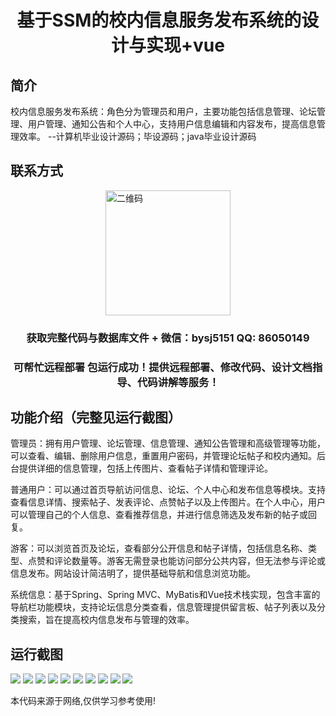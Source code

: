 <p><h1 align="center">基于SSM的校内信息服务发布系统的设计与实现+vue</h1></p>

## 简介
校内信息服务发布系统：角色分为管理员和用户，主要功能包括信息管理、论坛管理、用户管理、通知公告和个人中心，支持用户信息编辑和内容发布，提高信息管理效率。    --计算机毕业设计源码；毕设源码；java毕业设计源码


## 联系方式
<img src="https://bs-1329754181.cos.ap-shanghai.myqcloud.com/wx.jpg" alt="二维码" style="display: block; margin: 0 auto;" width="200px">
<p><h3 align="center">获取完整代码与数据库文件 + 微信：bysj5151 QQ: 86050149</h3></p>
<p><h3 align="center">可帮忙远程部署 包运行成功！提供远程部署、修改代码、设计文档指导、代码讲解等服务！</h3></p>

## 功能介绍（完整见运行截图）
管理员：拥有用户管理、论坛管理、信息管理、通知公告管理和高级管理等功能，可以查看、编辑、删除用户信息，重置用户密码，并管理论坛帖子和校内通知。后台提供详细的信息管理，包括上传图片、查看帖子详情和管理评论。

普通用户：可以通过首页导航访问信息、论坛、个人中心和发布信息等模块。支持查看信息详情、搜索帖子、发表评论、点赞帖子以及上传图片。在个人中心，用户可以管理自己的个人信息、查看推荐信息，并进行信息筛选及发布新的帖子或回复。

游客：可以浏览首页及论坛，查看部分公开信息和帖子详情，包括信息名称、类型、点赞和评论数量等。游客无需登录也能访问部分公共内容，但无法参与评论或信息发布。网站设计简洁明了，提供基础导航和信息浏览功能。

系统信息：基于Spring、Spring MVC、MyBatis和Vue技术栈实现，包含丰富的导航栏功能模块，支持论坛信息分类查看，信息管理提供留言板、帖子列表以及分类搜索，旨在提高校内信息发布与管理的效率。


## 运行截图
![](https://bs-1329754181.cos.ap-shanghai.myqcloud.com/ssm/InCampusInfoServiceSystem/img/001.jpg)
![](https://bs-1329754181.cos.ap-shanghai.myqcloud.com/ssm/InCampusInfoServiceSystem/img/002.jpg)
![](https://bs-1329754181.cos.ap-shanghai.myqcloud.com/ssm/InCampusInfoServiceSystem/img/003.jpg)
![](https://bs-1329754181.cos.ap-shanghai.myqcloud.com/ssm/InCampusInfoServiceSystem/img/004.jpg)
![](https://bs-1329754181.cos.ap-shanghai.myqcloud.com/ssm/InCampusInfoServiceSystem/img/005.jpg)
![](https://bs-1329754181.cos.ap-shanghai.myqcloud.com/ssm/InCampusInfoServiceSystem/img/006.jpg)
![](https://bs-1329754181.cos.ap-shanghai.myqcloud.com/ssm/InCampusInfoServiceSystem/img/007.jpg)
![](https://bs-1329754181.cos.ap-shanghai.myqcloud.com/ssm/InCampusInfoServiceSystem/img/008.jpg)
![](https://bs-1329754181.cos.ap-shanghai.myqcloud.com/ssm/InCampusInfoServiceSystem/img/009.jpg)
![](https://bs-1329754181.cos.ap-shanghai.myqcloud.com/ssm/InCampusInfoServiceSystem/img/010.jpg)

<p>本代码来源于网络,仅供学习参考使用!</p>
